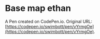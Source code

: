 # Base map ethan

A Pen created on CodePen.io. Original URL: [https://codepen.io/swimbott/pen/vYrmgOe](https://codepen.io/swimbott/pen/vYrmgOe).

